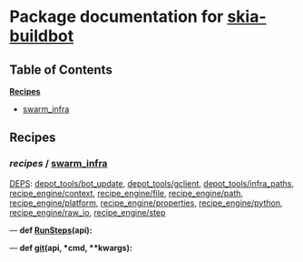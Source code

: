 <!--- AUTOGENERATED BY `./recipes.py test train` -->
# Package documentation for [skia-buildbot]()
## Table of Contents

**[Recipes](#Recipes)**
  * [swarm_infra](#recipes-swarm_infra)
## Recipes

### *recipes* / [swarm\_infra](/infra/bots/recipes/swarm_infra.py)

[DEPS](/infra/bots/recipes/swarm_infra.py#13): [depot\_tools/bot\_update][depot_tools/recipe_modules/bot_update], [depot\_tools/gclient][depot_tools/recipe_modules/gclient], [depot\_tools/infra\_paths][depot_tools/recipe_modules/infra_paths], [recipe\_engine/context][recipe_engine/recipe_modules/context], [recipe\_engine/file][recipe_engine/recipe_modules/file], [recipe\_engine/path][recipe_engine/recipe_modules/path], [recipe\_engine/platform][recipe_engine/recipe_modules/platform], [recipe\_engine/properties][recipe_engine/recipe_modules/properties], [recipe\_engine/python][recipe_engine/recipe_modules/python], [recipe\_engine/raw\_io][recipe_engine/recipe_modules/raw_io], [recipe\_engine/step][recipe_engine/recipe_modules/step]

&mdash; **def [RunSteps](/infra/bots/recipes/swarm_infra.py#43)(api):**

&mdash; **def [git](/infra/bots/recipes/swarm_infra.py#35)(api, \*cmd, \*\*kwargs):**

[depot_tools/recipe_modules/bot_update]: https://chromium.googlesource.com/chromium/tools/depot_tools.git/+/03640c7fe5d588c14f10643db5dfaf2388280f96/recipes/README.recipes.md#recipe_modules-bot_update
[depot_tools/recipe_modules/gclient]: https://chromium.googlesource.com/chromium/tools/depot_tools.git/+/03640c7fe5d588c14f10643db5dfaf2388280f96/recipes/README.recipes.md#recipe_modules-gclient
[depot_tools/recipe_modules/infra_paths]: https://chromium.googlesource.com/chromium/tools/depot_tools.git/+/03640c7fe5d588c14f10643db5dfaf2388280f96/recipes/README.recipes.md#recipe_modules-infra_paths
[recipe_engine/recipe_modules/context]: https://chromium.googlesource.com/infra/luci/recipes-py.git/+/5e53d73e9bcec42830e10b835bc328eb75c9423f/README.recipes.md#recipe_modules-context
[recipe_engine/recipe_modules/file]: https://chromium.googlesource.com/infra/luci/recipes-py.git/+/5e53d73e9bcec42830e10b835bc328eb75c9423f/README.recipes.md#recipe_modules-file
[recipe_engine/recipe_modules/path]: https://chromium.googlesource.com/infra/luci/recipes-py.git/+/5e53d73e9bcec42830e10b835bc328eb75c9423f/README.recipes.md#recipe_modules-path
[recipe_engine/recipe_modules/platform]: https://chromium.googlesource.com/infra/luci/recipes-py.git/+/5e53d73e9bcec42830e10b835bc328eb75c9423f/README.recipes.md#recipe_modules-platform
[recipe_engine/recipe_modules/properties]: https://chromium.googlesource.com/infra/luci/recipes-py.git/+/5e53d73e9bcec42830e10b835bc328eb75c9423f/README.recipes.md#recipe_modules-properties
[recipe_engine/recipe_modules/python]: https://chromium.googlesource.com/infra/luci/recipes-py.git/+/5e53d73e9bcec42830e10b835bc328eb75c9423f/README.recipes.md#recipe_modules-python
[recipe_engine/recipe_modules/raw_io]: https://chromium.googlesource.com/infra/luci/recipes-py.git/+/5e53d73e9bcec42830e10b835bc328eb75c9423f/README.recipes.md#recipe_modules-raw_io
[recipe_engine/recipe_modules/step]: https://chromium.googlesource.com/infra/luci/recipes-py.git/+/5e53d73e9bcec42830e10b835bc328eb75c9423f/README.recipes.md#recipe_modules-step
